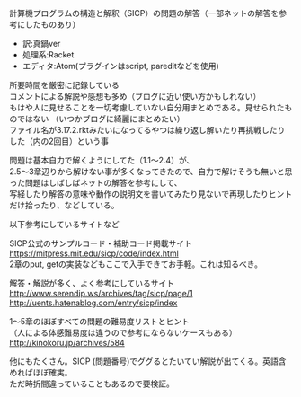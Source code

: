 計算機プログラムの構造と解釈（SICP）の問題の解答（一部ネットの解答を参考にしたものあり）  

* 訳:真鍋ver
* 処理系:Racket
* エディタ:Atom(プラグインはscript, pareditなどを使用)

所要時間を厳密に記録している  
コメントによる解説や感想も多め（ブログに近い使い方かもしれない）  
もはや人に見せることを一切考慮していない自分用まとめである。見せられたものではない
（いつかブログに綺麗にまとめたい）    
ファイル名が3.17.2.rktみたいになってるやつは繰り返し解いたり再挑戦したりした（内の2回目）という事  

問題は基本自力で解くようにしてた（1.1〜2.4）が、  
2.5〜3章辺りから解けない事が多くなってきたので、自力で解けそうも無いと思った問題はしばしばネットの解答を参考にして、  
写経したり解答の意味や動作の説明文を書いてみたり見ないで再現したりヒントだけ拾ったり、などしている。

以下参考にしているサイトなど  

SICP公式のサンプルコード・補助コード掲載サイト  
<https://mitpress.mit.edu/sicp/code/index.html>  
2章のput, getの実装などもここで入手できてお手軽。これは知るべき。  

解答・解説が多く、よく参考にしているサイト  
<http://www.serendip.ws/archives/tag/sicp/page/1>  
<http://uents.hatenablog.com/entry/sicp/index>  

1〜5章のほぼすべての問題の難易度リストとヒント  
（人による体感難易度は違うので参考にならないケースもある）  
<http://kinokoru.jp/archives/584>  

他にもたくさん。SICP (問題番号)でググるとたいてい解説が出てくる。英語含めればほぼ確実。  
ただ時折間違っていることもあるので要検証。  

